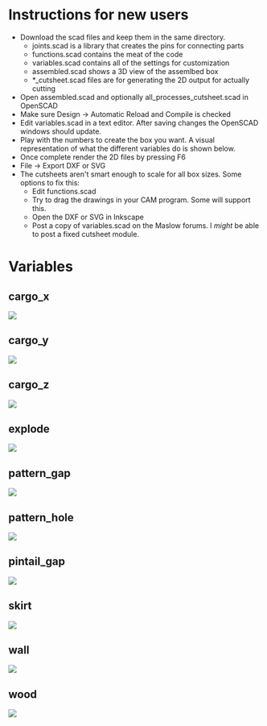 # Instructions for new users
* Download the scad files and keep them in the same directory.  
  * joints.scad is a library that creates the pins for connecting parts
  * functions.scad contains the meat of the code
  * variables.scad contains all of the settings for customization
  * assembled.scad shows a 3D view of the assemlbed box
  * \*\_cutsheet.scad files are for generating the 2D output for actually cutting
* Open assembled.scad and optionally all_processes_cutsheet.scad in OpenSCAD
* Make sure Design -> Automatic Reload and Compile is checked
* Edit variables.scad in a text editor.  After saving changes the OpenSCAD windows should update. 
* Play with the numbers to create the box you want.  A visual representation of what the different variables do is shown below.
* Once complete render the 2D files by pressing F6
* File -> Export DXF or SVG
* The cutsheets aren't smart enough to scale for all box sizes.  Some options to fix this:
  * Edit functions.scad
  * Try to drag the drawings in your CAM program.  Some will support this.
  * Open the DXF or SVG in Inkscape
  * Post a copy of variables.scad on the Maslow forums.  I *might* be able to post a fixed cutsheet module.  

# Variables

## cargo_x
![](https://raw.githubusercontent.com/AaronVerDow/Cargo_Box/master/animations/output/cargo_x_demo.gif)
## cargo_y
![](https://raw.githubusercontent.com/AaronVerDow/Cargo_Box/master/animations/output/cargo_y_demo.gif)
## cargo_z
![](https://raw.githubusercontent.com/AaronVerDow/Cargo_Box/master/animations/output/cargo_z_demo.gif)
## explode
![](https://raw.githubusercontent.com/AaronVerDow/Cargo_Box/master/animations/output/explode_demo.gif)
## pattern_gap
![](https://raw.githubusercontent.com/AaronVerDow/Cargo_Box/master/animations/output/pattern_gap_demo.gif)
## pattern_hole
![](https://raw.githubusercontent.com/AaronVerDow/Cargo_Box/master/animations/output/pattern_hole_demo.gif)
## pintail_gap
![](https://raw.githubusercontent.com/AaronVerDow/Cargo_Box/master/animations/output/pintail_gap_demo.gif)
## skirt
![](https://raw.githubusercontent.com/AaronVerDow/Cargo_Box/master/animations/output/skirt_demo.gif)
## wall
![](https://raw.githubusercontent.com/AaronVerDow/Cargo_Box/master/animations/output/wall_demo.gif)
## wood
![](https://raw.githubusercontent.com/AaronVerDow/Cargo_Box/master/animations/output/wood_demo.gif)
